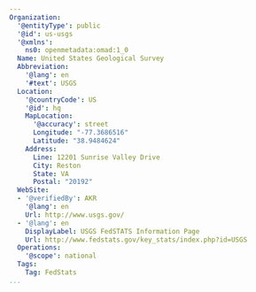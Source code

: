 ```yaml
---
Organization:
  '@entityType': public
  '@id': us-usgs
  '@xmlns':
    ns0: openmetadata:omad:1_0
  Name: United States Geological Survey
  Abbreviation:
    '@lang': en
    '#text': USGS
  Location:
    '@countryCode': US
    '@id': hq
    MapLocation:
      '@accuracy': street
      Longitude: "-77.3686516"
      Latitude: "38.9484624"
    Address:
      Line: 12201 Sunrise Valley Drive
      City: Reston
      State: VA
      Postal: "20192"
  WebSite:
  - '@verifiedBy': AKR
    '@lang': en
    Url: http://www.usgs.gov/
  - '@lang': en
    DisplayLabel: USGS FedSTATS Information Page
    Url: http://www.fedstats.gov/key_stats/index.php?id=USGS
  Operations:
    '@scope': national
  Tags:
    Tag: FedStats
...
```

